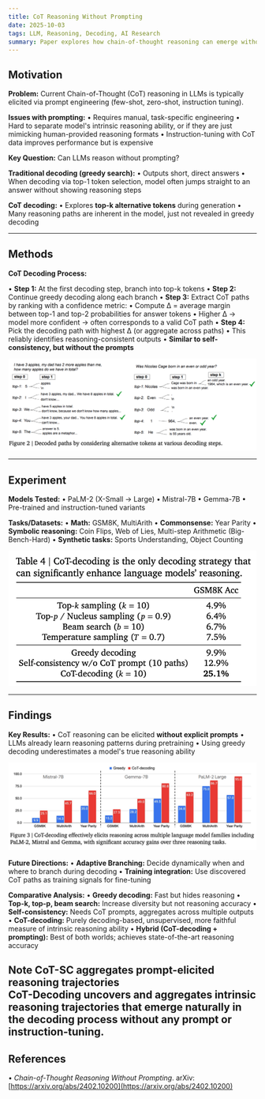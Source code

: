 ```yaml
---
title: CoT Reasoning Without Prompting
date: 2025-10-03
tags: LLM, Reasoning, Decoding, AI Research
summary: Paper explores how chain-of-thought reasoning can emerge without explicit prompting, by modifying decoding strategies instead of altering the training or input prompts.
---
```


## Motivation

**Problem:** Current Chain-of-Thought (CoT) reasoning in LLMs is typically elicited via prompt engineering (few-shot, zero-shot, instruction tuning).

**Issues with prompting:**
• Requires manual, task-specific engineering
• Hard to separate model's intrinsic reasoning ability, or if they are just mimicking human-provided reasoning formats
• Instruction-tuning with CoT data improves performance but is expensive

**Key Question:** Can LLMs reason without prompting?

**Traditional decoding (greedy search):**
• Outputs short, direct answers
• When decoding via top-1 token selection, model often jumps straight to an answer without showing reasoning steps

**CoT decoding:**
• Explores **top-k alternative tokens** during generation
• Many reasoning paths are inherent in the model, just not revealed in greedy decoding

---

## Methods

**CoT Decoding Process:**

• **Step 1:** At the first decoding step, branch into top-k tokens
• **Step 2:** Continue greedy decoding along each branch
• **Step 3:** Extract CoT paths by ranking with a confidence metric:
   • Compute Δ = average margin between top-1 and top-2 probabilities for answer tokens
   • Higher Δ → model more confident → often corresponds to a valid CoT path
• **Step 4:** Pick the decoding path with highest Δ (or aggregate across paths)
   • This reliably identifies reasoning-consistent outputs
   • **Similar to self-consistency, but without the prompts**

![CoT Decoding Process](../images/cot-decoding-diagram.png)

---

## Experiment

**Models Tested:**
• PaLM-2 (X-Small → Large)
• Mistral-7B
• Gemma-7B
• Pre-trained and instruction-tuned variants

**Tasks/Datasets:**
• **Math:** GSM8K, MultiArith
• **Commonsense:** Year Parity
• **Symbolic reasoning:** Coin Flips, Web of Lies, Multi-step Arithmetic (Big-Bench-Hard)
• **Synthetic tasks:** Sports Understanding, Object Counting

![CoT Result](../images/cot-greedy.png)

---

## Findings

**Key Results:**
• CoT reasoning can be elicited **without explicit prompts**
• LLMs already learn reasoning patterns during pretraining
• Using greedy decoding underestimates a model's true reasoning ability

![CoT Result2](../images/cot-result.png)

**Future Directions:**
• **Adaptive Branching:** Decide dynamically when and where to branch during decoding
• **Training integration:** Use discovered CoT paths as training signals for fine-tuning

**Comparative Analysis:**
• **Greedy decoding:** Fast but hides reasoning
• **Top-k, top-p, beam search:** Increase diversity but not reasoning accuracy
• **Self-consistency:** Needs CoT prompts, aggregates across multiple outputs
• **CoT-decoding:** Purely decoding-based, unsupervised, more faithful measure of intrinsic reasoning ability
• **Hybrid (CoT-decoding + prompting):** Best of both worlds; achieves state-of-the-art reasoning accuracy

**Note**
CoT-SC aggregates prompt-elicited reasoning trajectories    
CoT-Decoding uncovers and aggregates intrinsic reasoning trajectories that emerge naturally in the decoding process without any prompt or instruction-tuning.
---

## References
• *Chain-of-Thought Reasoning Without Prompting*. arXiv: [https://arxiv.org/abs/2402.10200](https://arxiv.org/abs/2402.10200)


